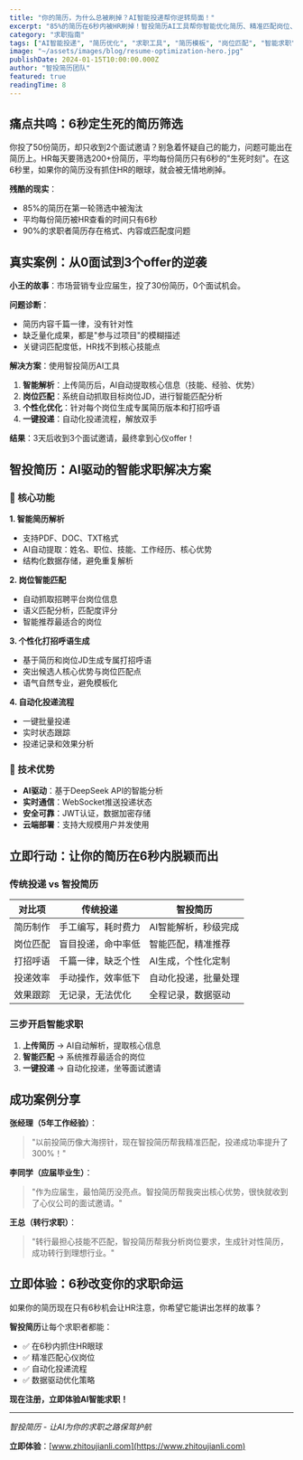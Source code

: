```yaml
---
title: "你的简历，为什么总被刷掉？AI智能投递帮你逆转局面！"
excerpt: "85%的简历在6秒内被HR刷掉！智投简历AI工具帮你智能优化简历、精准匹配岗位、自动化投递，让求职成功率提升300%。立即体验AI智能求职解决方案。"
category: "求职指南"
tags: ["AI智能投递", "简历优化", "求职工具", "简历模板", "岗位匹配", "智能求职", "简历制作", "求职技巧"]
image: "~/assets/images/blog/resume-optimization-hero.jpg"
publishDate: 2024-01-15T10:00:00.000Z
author: "智投简历团队"
featured: true
readingTime: 8
---
```



## 痛点共鸣：6秒定生死的简历筛选

你投了50份简历，却只收到2个面试邀请？别急着怀疑自己的能力，问题可能出在简历上。HR每天要筛选200+份简历，平均每份简历只有6秒的"生死时刻"。在这6秒里，如果你的简历没有抓住HR的眼球，就会被无情地刷掉。

**残酷的现实**：
- 85%的简历在第一轮筛选中被淘汰
- 平均每份简历被HR查看的时间只有6秒
- 90%的求职者简历存在格式、内容或匹配度问题

## 真实案例：从0面试到3个offer的逆袭

**小王的故事**：市场营销专业应届生，投了30份简历，0个面试机会。

**问题诊断**：
- 简历内容千篇一律，没有针对性
- 缺乏量化成果，都是"参与过项目"的模糊描述
- 关键词匹配度低，HR找不到核心技能点

**解决方案**：使用智投简历AI工具
1. **智能解析**：上传简历后，AI自动提取核心信息（技能、经验、优势）
2. **岗位匹配**：系统自动抓取目标岗位JD，进行智能匹配分析
3. **个性化优化**：针对每个岗位生成专属简历版本和打招呼语
4. **一键投递**：自动化投递流程，解放双手

**结果**：3天后收到3个面试邀请，最终拿到心仪offer！

## 智投简历：AI驱动的智能求职解决方案

### 🎯 核心功能

**1. 智能简历解析**
- 支持PDF、DOC、TXT格式
- AI自动提取：姓名、职位、技能、工作经历、核心优势
- 结构化数据存储，避免重复解析

**2. 岗位智能匹配**
- 自动抓取招聘平台岗位信息
- 语义匹配分析，匹配度评分
- 智能推荐最适合的岗位

**3. 个性化打招呼语生成**
- 基于简历和岗位JD生成专属打招呼语
- 突出候选人核心优势与岗位匹配点
- 语气自然专业，避免模板化

**4. 自动化投递流程**
- 一键批量投递
- 实时状态跟踪
- 投递记录和效果分析

### 🚀 技术优势

- **AI驱动**：基于DeepSeek API的智能分析
- **实时通信**：WebSocket推送投递状态
- **安全可靠**：JWT认证，数据加密存储
- **云端部署**：支持大规模用户并发使用

## 立即行动：让你的简历在6秒内脱颖而出

### 传统投递 vs 智投简历

| 对比项 | 传统投递 | 智投简历 |
|--------|----------|----------|
| 简历制作 | 手工编写，耗时费力 | AI智能解析，秒级完成 |
| 岗位匹配 | 盲目投递，命中率低 | 智能匹配，精准推荐 |
| 打招呼语 | 千篇一律，缺乏个性 | AI生成，个性化定制 |
| 投递效率 | 手动操作，效率低下 | 自动化投递，批量处理 |
| 效果跟踪 | 无记录，无法优化 | 全程记录，数据驱动 |

### 三步开启智能求职

1. **上传简历** → AI自动解析，提取核心信息
2. **智能匹配** → 系统推荐最适合的岗位
3. **一键投递** → 自动化投递，坐等面试邀请

## 成功案例分享

**张经理（5年工作经验）**：
> "以前投简历像大海捞针，现在智投简历帮我精准匹配，投递成功率提升了300%！"

**李同学（应届毕业生）**：
> "作为应届生，最怕简历没亮点。智投简历帮我突出核心优势，很快就收到了心仪公司的面试邀请。"

**王总（转行求职）**：
> "转行最担心技能不匹配，智投简历帮我分析岗位要求，生成针对性简历，成功转行到理想行业。"

## 立即体验：6秒改变你的求职命运

如果你的简历现在只有6秒机会让HR注意，你希望它能讲出怎样的故事？

**智投简历**让每个求职者都能：
- ✅ 在6秒内抓住HR眼球
- ✅ 精准匹配心仪岗位
- ✅ 自动化投递流程
- ✅ 数据驱动优化策略

**现在注册，立即体验AI智能求职！**

---

*智投简历 - 让AI为你的求职之路保驾护航*

**立即体验**：[www.zhitoujianli.com](https://www.zhitoujianli.com)
